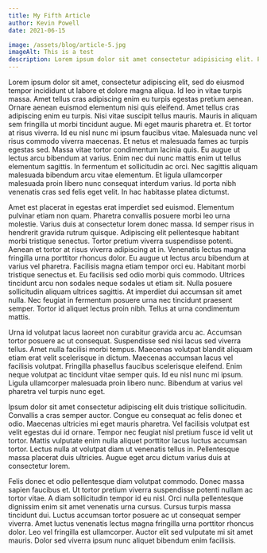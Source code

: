 ```yaml
---
title: My Fifth Article
author: Kevin Powell
date: 2021-06-15

image: /assets/blog/article-5.jpg
imageAlt: This is a test
description: Lorem ipsum dolor sit amet consectetur adipisicing elit. Perferendis accusantium sit illo neque rem omnis quaerat, nam similique vitae delectus ad magni vel quo maxime, magnam placeat. Reprehenderit, distinctio aliquam?
---
```


Lorem ipsum dolor sit amet, consectetur adipiscing elit, sed do eiusmod tempor incididunt ut labore et dolore magna aliqua. Id leo in vitae turpis massa. Amet tellus cras adipiscing enim eu turpis egestas pretium aenean. Ornare aenean euismod elementum nisi quis eleifend. Amet tellus cras adipiscing enim eu turpis. Nisi vitae suscipit tellus mauris. Mauris in aliquam sem fringilla ut morbi tincidunt augue. Mi eget mauris pharetra et. Et tortor at risus viverra. Id eu nisl nunc mi ipsum faucibus vitae. Malesuada nunc vel risus commodo viverra maecenas. Et netus et malesuada fames ac turpis egestas sed. Massa vitae tortor condimentum lacinia quis. Eu augue ut lectus arcu bibendum at varius. Enim nec dui nunc mattis enim ut tellus elementum sagittis. In fermentum et sollicitudin ac orci. Nec sagittis aliquam malesuada bibendum arcu vitae elementum. Et ligula ullamcorper malesuada proin libero nunc consequat interdum varius. Id porta nibh venenatis cras sed felis eget velit. In hac habitasse platea dictumst.

Amet est placerat in egestas erat imperdiet sed euismod. Elementum pulvinar etiam non quam. Pharetra convallis posuere morbi leo urna molestie. Varius duis at consectetur lorem donec massa. Id semper risus in hendrerit gravida rutrum quisque. Adipiscing elit pellentesque habitant morbi tristique senectus. Tortor pretium viverra suspendisse potenti. Aenean et tortor at risus viverra adipiscing at in. Venenatis lectus magna fringilla urna porttitor rhoncus dolor. Eu augue ut lectus arcu bibendum at varius vel pharetra. Facilisis magna etiam tempor orci eu. Habitant morbi tristique senectus et. Eu facilisis sed odio morbi quis commodo. Ultrices tincidunt arcu non sodales neque sodales ut etiam sit. Nulla posuere sollicitudin aliquam ultrices sagittis. At imperdiet dui accumsan sit amet nulla. Nec feugiat in fermentum posuere urna nec tincidunt praesent semper. Tortor id aliquet lectus proin nibh. Tellus at urna condimentum mattis.

Urna id volutpat lacus laoreet non curabitur gravida arcu ac. Accumsan tortor posuere ac ut consequat. Suspendisse sed nisi lacus sed viverra tellus. Amet nulla facilisi morbi tempus. Maecenas volutpat blandit aliquam etiam erat velit scelerisque in dictum. Maecenas accumsan lacus vel facilisis volutpat. Fringilla phasellus faucibus scelerisque eleifend. Enim neque volutpat ac tincidunt vitae semper quis. Id eu nisl nunc mi ipsum. Ligula ullamcorper malesuada proin libero nunc. Bibendum at varius vel pharetra vel turpis nunc eget.

Ipsum dolor sit amet consectetur adipiscing elit duis tristique sollicitudin. Convallis a cras semper auctor. Congue eu consequat ac felis donec et odio. Maecenas ultricies mi eget mauris pharetra. Vel facilisis volutpat est velit egestas dui id ornare. Tempor nec feugiat nisl pretium fusce id velit ut tortor. Mattis vulputate enim nulla aliquet porttitor lacus luctus accumsan tortor. Lectus nulla at volutpat diam ut venenatis tellus in. Pellentesque massa placerat duis ultricies. Augue eget arcu dictum varius duis at consectetur lorem.

Felis donec et odio pellentesque diam volutpat commodo. Donec massa sapien faucibus et. Ut tortor pretium viverra suspendisse potenti nullam ac tortor vitae. A diam sollicitudin tempor id eu nisl. Orci nulla pellentesque dignissim enim sit amet venenatis urna cursus. Cursus turpis massa tincidunt dui. Luctus accumsan tortor posuere ac ut consequat semper viverra. Amet luctus venenatis lectus magna fringilla urna porttitor rhoncus dolor. Leo vel fringilla est ullamcorper. Auctor elit sed vulputate mi sit amet mauris. Dolor sed viverra ipsum nunc aliquet bibendum enim facilisis.